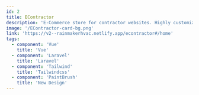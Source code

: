 ```yaml
---
id: 2
title: EContractor 
description: 'E-Commerce store for contractor websites. Highly customizable and integrates into any type of website. Notable features include product subscriptions, customizable product markups, customizable promo codes, marketing emails and more. Currently Installed on 200+ websites.'
image: '/EContractor-card-bg.png'
link: 'https://v2--rainmakerhvac.netlify.app/econtractor#/home'
tags: 
  - component: 'Vue'
    title: 'Vue'
  - component: 'Laravel'
    title: 'Laravel'
  - component: 'Tailwind'
    title: 'Tailwindcss'
  - component: 'PaintBrush'
    title: 'New Design'
---
```

